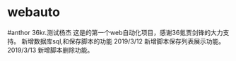 # webauto
#anthor 36kr.测试杨杰
这是的第一个web自动化项目，感谢36氪贾剑锋的大力支持。
新增数据库sql,和保存脚本的功能
2019/3/12
新增脚本保存列表展示功能。
2019/3/13
新增脚本删除功能。
